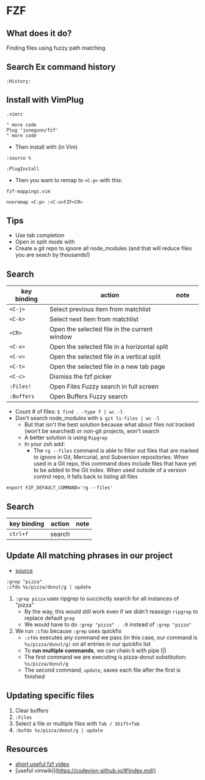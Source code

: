 # FZF
## What does it do?
Finding files using fuzzy path matching

## Search Ex command history
`:History:`

## Install with VimPlug
`.vimrc`

```
" more code
Plug 'junegunn/fzf'
" more code
```

* Then install with (in Vim)

`:source %`

`:PlugInstall`

* Then you want to remap to `<C-p>` with this:

`fzf-mappings.vim`

```
nnoremap <C-p> :<C-u>FZF<CR>
```

## Tips
* Use tab completion
* Open in split mode with
* Create a git repo to ignore all node_modules (and that will reduce files you are seach by thousands!)


## Search
| key binding       | action                                       | note                   |   |
|-------------------|----------------------------------------------|------------------------|---|
| `<C-j>`           | Select previous item from matchlist          |                        |   |
| `<C-k>`           | Select next item from matchlist              |                        |   |
| `<CR>`            | Open the selected file in the current window |                        |   |
| `<C-x>`           | Open the selected file in a horizontal split |                        |   |
| `<C-v>`           | Open the selected file in a vertical split   |                        |   |
| `<C-t>`           | Open the selected file in a new tab page     |                        |   |
| `<C-c>`           | Dismiss the fzf picker                       |                        |   |
| `:Files!`         | Open Files Fuzzy search in full screen       |                        |   |
| `:Buffers`        | Open Buffers Fuzzy search                    |                        |   |


* Count # of files: `$ find . -type f | wc -l`
* Don't search node_modules with `$ git ls-files | wc -l`
    - But that isn't the best solution because what about files not tracked (won't be searched) or non-git projects, won't search
    - A better solution is using `Ripgrep`
    - In your zsh add:
        - The `rg --files` command is able to filter out files that are marked to ignore in Git, Mercurial, and Subversion repositories. When used in a Git repo, this command does include files that have yet to be added to the Git index. When used outside of a version control repo, it falls back to listing all files

```
export FZF_DEFAULT_COMMAND='rg --files'
```

## Search
| key binding | action                      | note |
|-------------|-----------------------------|------|
| `ctrl+f`    | search                      |      |

## Update All matching phrases in our project
* [source](https://dev.to/iggredible/how-to-search-faster-in-vim-with-fzf-vim-36ko)

```
:grep "pizza"
:cfdo %s/pizza/donut/g | update
```

1. `:grep pizza` uses ripgrep to succinctly search for all instances of "pizza"
    * By the way, this would still work even if we didn't reassign `ripgrep` to replace default `grep`
    * We would have to do `:grep "pizza" . -R` instead of `:grep "pizza"`
2. We run `:cfdo` because `:grep` uses quickfix
    * `:cfdo` executes any command we pass (in this case, our command is `%s/pizza/donut/g)` on all entries in our quickfix list
    * To **run multiple commands**, we can chain it with pipe (|)
    * The first command we are executing is pizza-donut substitution: `%s/pizza/donut/g`
    * The second command, `update`, saves each file after the first is finished

## Updating specific files
1. Clear buffers
2. `:Files`
3. Select a file or multiple files with `Tab / Shift+Tab`
4. `:bufdo %s/pizza/donut/g | update`

## Resources
* [short useful fzf video](https://www.youtube.com/watch?v=DpURGnb4Fyk)
* [useful vimwiki](https://codevion.github.io/#!index.md()
